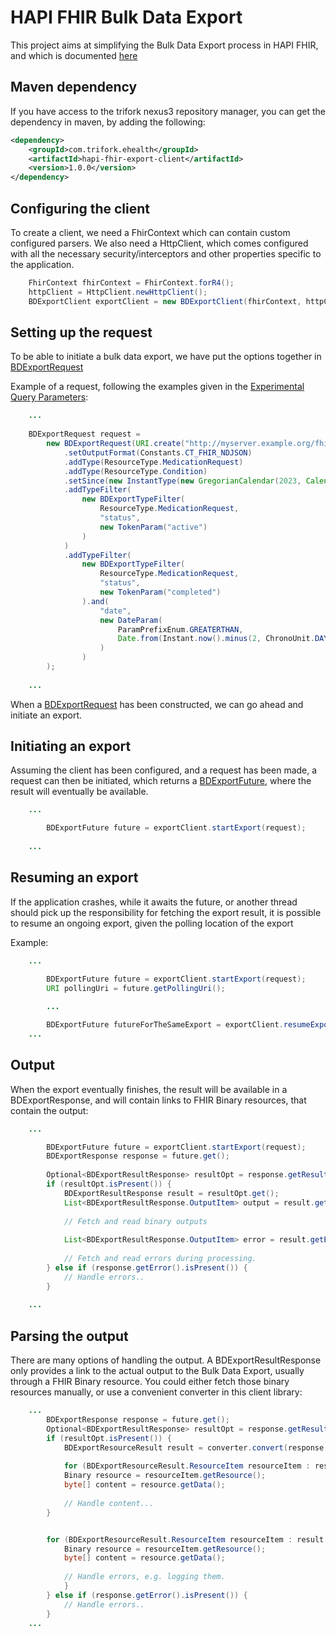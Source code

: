 # HAPI FHIR Bulk Data Export

This project aims at simplifying the Bulk Data Export process in HAPI FHIR, 
and which is documented [here](https://hl7.org/fhir/uv/bulkdata/export/index.html)

## Maven dependency

If you have access to the trifork nexus3 repository manager, you can get the dependency in maven,
by adding the following:

```xml
<dependency>
    <groupId>com.trifork.ehealth</groupId>
    <artifactId>hapi-fhir-export-client</artifactId>
    <version>1.0.0</version>
</dependency>
```

## Configuring the client

To create a client, we need a FhirContext which can contain custom configured parsers.
We also need a HttpClient, which comes configured with all the necessary security/interceptors and other
properties specific to the application.

```java
    FhirContext fhirContext = FhirContext.forR4();
    httpClient = HttpClient.newHttpClient();
    BDExportClient exportClient = new BDExportClient(fhirContext, httpClient);
```

## Setting up the request
To be able to initiate a bulk data export, we have put the options together in 
[BDExportRequest](src/main/java/com/trifork/ehealth/export/BDExportRequest.java)

Example of a request, following the examples given in the 
[Experimental Query Parameters](https://hl7.org/fhir/uv/bulkdata/export/index.html#experimental-query-parameters):

```java
    ...
        
    BDExportRequest request = 
        new BDExportRequest(URI.create("http://myserver.example.org/fhir/$export"))
            .setOutputFormat(Constants.CT_FHIR_NDJSON)
            .addType(ResourceType.MedicationRequest)
            .addType(ResourceType.Condition)
            .setSince(new InstantType(new GregorianCalendar(2023, Calendar.OCTOBER, 27)))
            .addTypeFilter(
                new BDExportTypeFilter(
                    ResourceType.MedicationRequest,
                    "status",
                    new TokenParam("active")
                )
            )
            .addTypeFilter(
                new BDExportTypeFilter(
                    ResourceType.MedicationRequest,
                    "status",
                    new TokenParam("completed")
                ).and(
                    "date",
                    new DateParam(
                        ParamPrefixEnum.GREATERTHAN,
                        Date.from(Instant.now().minus(2, ChronoUnit.DAYS))
                    )
                )
        );
                
    ...
```

When a [BDExportRequest](src/main/java/com/trifork/ehealth/export/BDExportRequest.java) has been constructed,
we can go ahead and initiate an export.

## Initiating an export

Assuming the client has been configured, and a request has been made, a request can then be initiated, which returns a
[BDExportFuture](src/main/java/com/trifork/ehealth/export/BDExportFuture.java), where the result will eventually be available.

```java
    ...

        BDExportFuture future = exportClient.startExport(request);
        
    ...
```

## Resuming an export
If the application crashes, while it awaits the future, or another thread should pick up the responsibility for
fetching the export result, it is possible to resume an ongoing export, given the polling location of the export

Example:

```java
    ...

        BDExportFuture future = exportClient.startExport(request);
        URI pollingUri = future.getPollingUri();
        
        ...

        BDExportFuture futureForTheSameExport = exportClient.resumeExport(pollingUri)
    ...
```

## Output
When the export eventually finishes, the result will be available in a BDExportResponse, and will contain
links to FHIR Binary resources, that contain the output:

```java
    ...

        BDExportFuture future = exportClient.startExport(request);
        BDExportResponse response = future.get();
        
        Optional<BDExportResultResponse> resultOpt = response.getResult();
        if (resultOpt.isPresent()) {
            BDExportResultResponse result = resultOpt.get();
            List<BDExportResultResponse.OutputItem> output = result.getOutput();
    
            // Fetch and read binary outputs
    
            List<BDExportResultResponse.OutputItem> error = result.getError();
    
            // Fetch and read errors during processing.
        } else if (response.getError().isPresent()) {
            // Handle errors..
        }
        
    ...
```

## Parsing the output
There are many options of handling the output. A BDExportResultResponse only provides a link to the actual output
to the Bulk Data Export, usually through a FHIR Binary resource.
You could either fetch those binary resources manually, or use a convenient converter in this client library:

```java
    ...
        BDExportResponse response = future.get();
        Optional<BDExportResultResponse> resultOpt = response.getResult();
        if (resultOpt.isPresent()) {
            BDExportResourceResult result = converter.convert(response.getResult().get());
    
            for (BDExportResourceResult.ResourceItem resourceItem : result.getOutput()) {
            Binary resource = resourceItem.getResource();
            byte[] content = resource.getData();
    
            // Handle content...
        }


        for (BDExportResourceResult.ResourceItem resourceItem : result.getError()) {
            Binary resource = resourceItem.getResource();
            byte[] content = resource.getData();
    
            // Handle errors, e.g. logging them.
            }
        } else if (response.getError().isPresent()) {
            // Handle errors..
        }
    ...
```